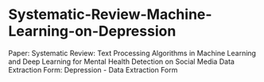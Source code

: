 # Systematic-Review-Machine-Learning-on-Depression

Paper: Systematic Review: Text Processing Algorithms in Machine Learning and Deep Learning for Mental Health Detection on Social Media
Data Extraction Form: Depression - Data Extraction Form

